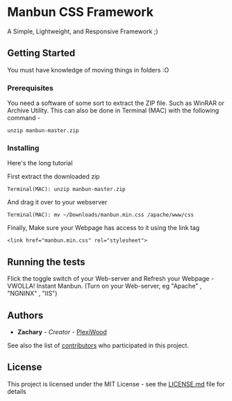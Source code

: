 # Manbun CSS Framework

A Simple, Lightweight, and Responsive Framework ;)

## Getting Started

You must have knowledge of moving things in folders :O

### Prerequisites

You need a software of some sort to extract the ZIP file. Such as WinRAR or Archive Utility.
This can also be done in Terminal (MAC) with the following command -
```
unzip manbun-master.zip
```

### Installing

Here's the long tutorial

First extract the downloaded zip

```
Terminal(MAC): unzip manbun-master.zip
```

And drag it over to your webserver

```
Terminal(MAC): mv ~/Downloads/manbun.min.css /apache/www/css
```

Finally, Make sure your Webpage has access to it using the link tag

```
<link href="manbun.min.css" rel="stylesheet">
```

## Running the tests

Flick the toggle switch of your Web-server and Refresh your Webpage - VWOLLA! Instant Manbun.
(Turn on your Web-server, eg "Apache" , "NGNINX" , "IIS")

## Authors

* **Zachary** - *Creator* - [PlexiWood](https://github.com/PlexiWood)

See also the list of [contributors](https://github.com/PlexiWood/manbun/contributors) who participated in this project.

## License

This project is licensed under the MIT License - see the [LICENSE.md](LICENSE.md) file for details
